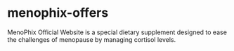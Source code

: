 # menophix-offers
MenoPhix Official Website is a special dietary supplement designed to ease the challenges of menopause by managing cortisol levels.
